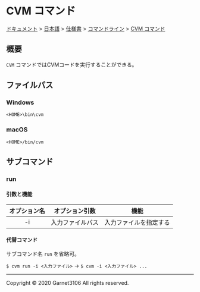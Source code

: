 # CVM コマンド

[ドキュメント](../../../../index.md) > [日本語](../../../index.md) > [仕様書](../../index.md) > [コマンドライン](../index.md) > [CVM コマンド](./index.md)

## 概要

`CVM` コマンドではCVMコードを実行することができる。

## ファイルパス

### Windows

```
<HOME>\bin\cvm
```

### macOS

```
<HOME>/bin/cvm
```

## サブコマンド

### run

#### 引数と機能

|オプション名|オプション引数|機能|
|:-:|:-:|:-:|
|-i|入力ファイルパス|入力ファイルを指定する|

#### 代替コマンド

サブコマンド名 `run` を省略可。

`$ cvm run -i <入力ファイル>` → `$ cvm -i <入力ファイル> ...`

---

Copyright © 2020 Garnet3106 All rights reserved.
